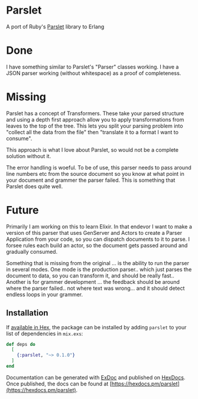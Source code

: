 # Parslet

A port of Ruby's [Parslet](https://github.com/kschiess/parslet/) library to Erlang

# Done

I have something similar to Parslet's "Parser" classes working. 
I have a JSON parser working (without whitespace) as a proof of completeness. 

# Missing

Parslet has a concept of Transformers. These take your parsed structure and using a depth first approach allow you to apply transformations from leaves to the top of the tree. This lets you split your parsing problem into "collect all the data from the file" then "translate it to a format I want to consume". 

This approach is what I love about Parslet, so would not be a complete solution  without it. 

The error handling is woeful. To be of use, this parser needs to pass around line numbers etc from the source document so you know at what point in your document and grammer the parser failed. This is something that Parslet does quite well. 

# Future 

Primarily I am working on this to learn Elixir. In that endevor I want to make a version of this parser that uses GenServer and Actors to create a Parser Application from your code, so you can dispatch documents to it to parse. I forsee rules each build an actor, so the document gets passed around and gradually consumed.

Something that is missing from the original ... is the ability to run the parser in several modes.
One mode is the production parser.. which just parses the document to data, so you can transform it, and should be really fast..
Another is for grammer development ... the feedback should be around where the parser failed.. not where text was wrong... and it should detect endless loops in your grammer.

## Installation

If [available in Hex](https://hex.pm/docs/publish), the package can be installed
by adding `parslet` to your list of dependencies in `mix.exs`:

```elixir
def deps do
  [
    {:parslet, "~> 0.1.0"}
  ]
end
```

Documentation can be generated with [ExDoc](https://github.com/elixir-lang/ex_doc)
and published on [HexDocs](https://hexdocs.pm). Once published, the docs can
be found at [https://hexdocs.pm/parslet](https://hexdocs.pm/parslet).

